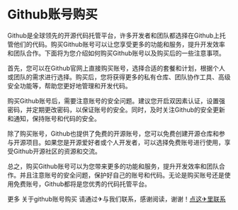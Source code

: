# Github账号购买

Github是全球领先的开源代码托管平台，许多开发者和团队都选择在Github上托管他们的代码。购买Github账号可以让您享受更多的功能和服务，提升开发效率和团队合作。下面将为您介绍如何购买Github账号以及购买后的一些注意事项。

首先，您可以在Github官网上直接购买账号，选择合适的套餐和计划，根据个人或团队的需求进行选择。购买后，您将获得更多的私有仓库、团队协作工具、高级安全功能等，帮助您更好地管理和开发代码。

购买Github账号后，需要注意账号的安全问题。建议您开启双因素认证，设置强密码，并定期更改密码，以保证账号的安全。同时，及时关注Github的安全更新和通知，保持账号和代码的安全。

除了购买账号，Github也提供了免费的开源账号，您可以免费创建开源仓库和参与开源项目。如果您是开源爱好者或个人开发者，可以选择免费账号进行使用，享受Github开源社区的资源和交流。

总之，购买Github账号可以为您带来更多的功能和服务，提升开发效率和团队合作。并且注意账号的安全问题，保护好自己的账号和代码。无论是购买账号还是使用免费账号，Github都将是您优秀的代码托管平台。

更多 关于github账号购买 请通过✈与我们联系，感谢阅读，谢谢！[点这✈里联系](https://ss.k02.cc)